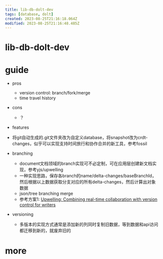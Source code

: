 ```yaml
---
title: lib-db-dolt-dev
tags: [database, dolt]
created: 2023-08-25T21:16:18.064Z
modified: 2023-08-25T21:16:48.485Z
---
```


# lib-db-dolt-dev

# guide

- pros
  - version control: branch/fork/merge
  - time travel history

- cons
  - ？

- features

- 将git自动生成的.git文件夹改为自定义database，将snapshot改为crdt-changes，似乎可以实现支持时间旅行和协作合并的新工具，参考fossil

- branching
  - document文档领域的branch实现可不必定制，可在应用层创建新文档实现，参考yjs/upwelling
  - 一种实现思路，保存各branch的name/delta-changes/baseBranchId，然后根据以上数据获取分支对应的所有delta-changes，然后计算出对象数据
  - json/tree branching merge
  - 参考方案1: [Upwelling: Combining real-time collaboration with version control for writers](https://www.inkandswitch.com/upwelling/)

- versioning
  - 多版本的实现方式通常是添加新的列同时复制旧数据，等到数据和api访问都迁移到新的，就废弃旧的
# more

